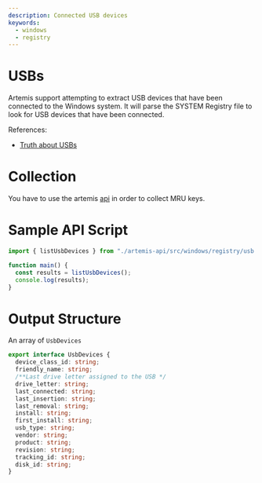 ```yaml
---
description: Connected USB devices
keywords:
  - windows
  - registry
---
```


# USBs

Artemis support attempting to extract USB devices that have been connected to
the Windows system. It will parse the SYSTEM Registry file to look for USB
devices that have been connected.

References:

- [Truth about USBs](https://www.sans.org/blog/the-truth-about-usb-device-serial-numbers/)

# Collection

You have to use the artemis [api](../../API/overview.md) in order to collect MRU
keys.

# Sample API Script

```typescript
import { listUsbDevices } from "./artemis-api/src/windows/registry/usb.ts";

function main() {
  const results = listUsbDevices();
  console.log(results);
}
```

# Output Structure

An array of `UsbDevices`

```typescript
export interface UsbDevices {
  device_class_id: string;
  friendly_name: string;
  /**Last drive letter assigned to the USB */
  drive_letter: string;
  last_connected: string;
  last_insertion: string;
  last_removal: string;
  install: string;
  first_install: string;
  usb_type: string;
  vendor: string;
  product: string;
  revision: string;
  tracking_id: string;
  disk_id: string;
}
```
